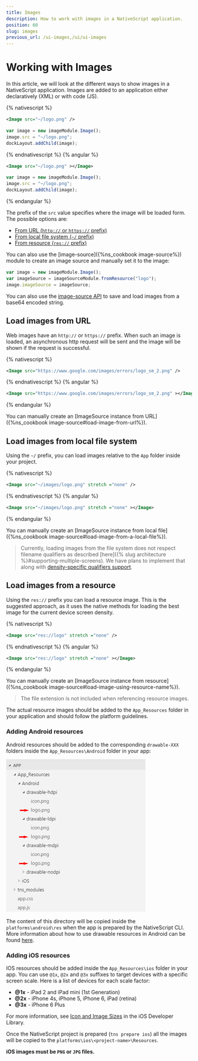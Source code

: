 ```yaml
---
title: Images
description: How to work with images in a NativeScript application.
position: 60
slug: images
previous_url: /ui-images,/ui/ui-images
---
```


# Working with Images
In this article, we will look at the different ways to show images in a NativeScript application.
Images are added to an application either declaratively (XML) or with code (JS).

{% nativescript %}
```XML
<Image src="~/logo.png" />
```
```JavaScript
var image = new imageModule.Image();
image.src = "~/logo.png";
dockLayout.addChild(image);
```
{% endnativescript %}
{% angular %}
```XML
<Image src="~/logo.png" ></Image>
```
```JavaScript
var image = new imageModule.Image();
image.src = "~/logo.png";
dockLayout.addChild(image);
```
{% endangular %}

The prefix of the `src` value specifies where the image will be loaded form. The possible options are:

* [From URL (`http://` or `https://` prefix)](#load-images-from-url)
* [From local file system (`~/` prefix)](#load-images-from-local-file-system)
* [From resource (`res://` prefix)](#load-images-from-resource)

You can also use the [image-source]({%ns_cookbook image-source%}) module to create an image source and manually set it to the image:

```JavaScript
var image = new imageModule.Image();
var imageSource = imageSourceModule.fromResource("logo");
image.imageSource = imageSource;
```

You can also use the [image-source API](http://docs.nativescript.org/api-reference/classes/_image_source_.imagesource.html) to save and load images from a base64 encoded string.

## Load images from URL
Web images have an `http://` or `https://` prefix. When such an image is loaded, an asynchronous http request will be sent and the image will be shown if the request is successful.

{% nativescript %}
```XML
<Image src="https://www.google.com/images/errors/logo_sm_2.png" />
```
{% endnativescript %}
{% angular %}
```XML
<Image src="https://www.google.com/images/errors/logo_sm_2.png" ></Image>
```
{% endangular %}

You can manually create an [ImageSource instance from URL]({%ns_cookbook image-source#load-image-from-url%}).

## Load images from local file system
Using the `~/` prefix, you can load images relative to the `App` folder inside your project.

{% nativescript %}
```XML
<Image src="~/images/logo.png" stretch ="none" />
```
{% endnativescript %}
{% angular %}
```XML
<Image src="~/images/logo.png" stretch ="none" ></Image>
```
{% endangular %}

You can manually create an [ImageSource instance from local file]({%ns_cookbook image-source#load-image-from-a-local-file%}).

> Currently, loading images from the file system does not respect filename qualifiers as described [here]({% slug architecture %}#supporting-multiple-screens). We have plans to implement that along with [density-specific qualifiers support](https://github.com/NativeScript/NativeScript/issues/276).

## Load images from a resource
Using the `res://` prefix you can load a resource image. This is the suggested approach, as it uses the native methods for loading the best image for the current device screen density.

{% nativescript %}
```XML
<Image src="res://logo" stretch ="none" /> 
```
{% endnativescript %}
{% angular %}
```XML
<Image src="res://logo" stretch ="none" ></Image> 
```
{% endangular %}

You can manually create an [ImageSource instance from resource]({%ns_cookbook image-source#load-image-using-resource-name%}).

> The file extension is not included when referencing resource images.

The actual resource images should be added to the `App_Resources` folder in your application and should follow the platform guidelines.

### Adding Android resources
Android resources should be added to the corresponding `drawable-XXX` folders inside the `App_Resources\Android` folder in your app:

![android resources](../img/resources/android-resources.png "android resources")

The content of this directory will be copied inside the `platforms\android\res` when the app is prepared by the NativeScript CLI. More information about how to use drawable resources in Android can be found [here](http://developer.android.com/guide/practices/screens_support.html#DesigningResources).

### Adding iOS resources
IOS resources should be added inside the `App_Resources\ios` folder in your app. You can use `@1x`, `@2x` and `@3x` suffixes to target devices with a specific screen scale. Here is a list of devices for each scale factor:

* **@1x** - iPad 2 and iPad mini (1st Generation)
* **@2x** - iPhone 4s, iPhone 5, iPhone 6, iPad (retina)
* **@3x** - iPhone 6 Plus

For more information, see [Icon and Image Sizes](https://developer.apple.com/library/ios/documentation/UserExperience/Conceptual/MobileHIG/IconMatrix.html#//apple_ref/doc/uid/TP40006556-CH27-SW1) in the iOS Developer Library.

Once the NativeScript project is prepared (`tns prepare ios`) all the images will be copied to the `platforms\ios\<project-name>\Resources`.

**iOS images must be `PNG` or `JPG` files.**
